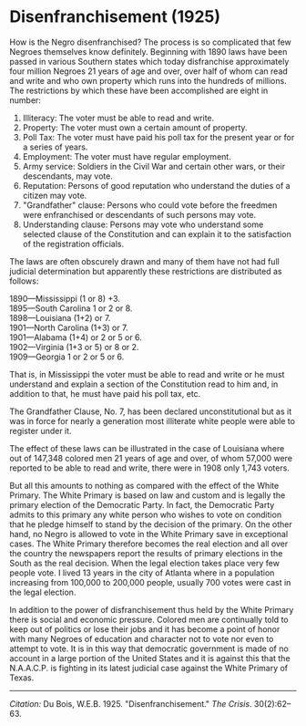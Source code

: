 <!--
title:   Disenfranchisement
author:  Du Bois, W.E.B.
journal: The Crisis
year:    1925
volume:  30
issue:   2
pages:   62-63
-->
# Disenfranchisement (1925)

How is the Negro disenfranchised? The process is so complicated that few Negroes themselves know definitely. Beginning with 1890 laws have been passed in various Southern states which today disfranchise approximately four million Negroes 21 years of age and over, over half of whom can read and write and who own property which runs into the hundreds of millions. The restrictions by which these have been accomplished are eight in number:
1. Illiteracy: The voter must be able to read and write.
2. Property: The voter must own a certain amount of property.
3. Poll Tax: The voter must have paid his poll tax for the present year or for a series of years.
4. Employment: The voter must have regular employment.
5. Army service: Soldiers in the Civil War and certain other wars, or their descendants, may vote.
6. Reputation: Persons of good reputation who understand the duties of a citizen may vote.
7. "Grandfather" clause: Persons who could vote before the freedmen were enfranchised or descendants of such persons may vote.
8. Understanding clause: Persons may vote who understand some selected clause of the Constitution and can explain it to the satisfaction of the registration officials.

The laws are often obscurely drawn and many of them have not had full judicial determination but apparently these restrictions are distributed as follows:

1890—Mississippi (1 or 8) +3.    
1895—South Carolina 1 or 2 or 8.    
1898—Louisiana (1+2) or 7.    
1901—North Carolina (1+3) or 7.    
1901—Alabama (1+4) or 2 or 5 or 6.    
1902—Virginia (1+3 or 5) or 8 or 2.    
1909—Georgia 1 or 2 or 5 or 6.    

That is, in Mississippi the voter must be able to read and write or he must understand and explain a section of the Constitution read to him and, in addition to that, he must have paid his poll tax, etc.

The Grandfather Clause, No. 7, has been declared unconstitutional but as it was in force for nearly a generation most illiterate white people were able to register under it.

The effect of these laws can be illustrated in the case of Louisiana where out of 147,348 colored men 21 years of age and over, of whom 57,000 were reported to be able to read and write, there were in 1908 only 1,743 voters.

But all this amounts to nothing as compared with the effect of the White Primary. The White Primary is based on law and custom and is legally the primary election of the Democratic Party. In fact, the Democratic Party admits to this primary any white person who wishes to vote on condition that he pledge himself to stand by the decision of the primary. On the other hand, no Negro is allowed to vote in the White Primary save in exceptional cases. The White Primary therefore becomes the real election and all over the country the newspapers report the results of primary elections in the South as the real decision. When the legal election takes place very few people vote. I lived 13 years in the city of Atlanta where in a population increasing from 100,000 to 200,000 people, usually 700 votes were cast in the legal election.

In addition to the power of disfranchisement thus held by the White Primary there is social and economic pressure. Colored men are continually told to keep out of politics or lose their jobs and it has become a point of honor with many Negroes of education and character not to vote nor even to attempt to vote. It is in this way that democratic government is made of no account in a large portion of the United States and it is against this that the N.A.A.C.P. is fighting in its latest judicial case against the White Primary of Texas.

_________________
*Citation:* Du Bois, W.E.B. 1925. "Disenfranchisement." *The Crisis*. 30(2):62&ndash;63.
